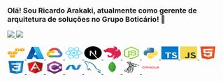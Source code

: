 ### Olá! Sou Ricardo Arakaki, atualmente como gerente de arquitetura de soluções no Grupo Boticário! 👋


<!--
**rtsarakaki/rtsarakaki** is a ✨ _special_ ✨ repository because its `README.md` (this file) appears on your GitHub profile.

Here are some ideas to get you started:

- 🔭 I’m currently working on ...
- 🌱 I’m currently learning ...
- 👯 I’m looking to collaborate on ...
- 🤔 I’m looking for help with ...
- 💬 Ask me about ...
- 📫 How to reach me: ...
- 😄 Pronouns: ...
- ⚡ Fun fact: ...
-->
<div>
  <a href='https://www.linkedin.com/in/ricardo-arakaki/'>
    <img height="180em" src="https://github-readme-stats.vercel.app/api?username=rtsarakaki&show_icons=true&theme=dracula&include_all_commits=true&count_private=true"/>
    <img height="180em" src="https://github-readme-stats.vercel.app/api/top-langs/?username=rtsarakaki&layout=compact&langs_count=16&theme=dracula"/>
</div>

<div style="display: inline_block"><br>
  <img aling="center" alt="rtsarakaki-aws" height="30" width="40" src="https://raw.githubusercontent.com/devicons/devicon/master/icons/amazonwebservices/amazonwebservices-original.svg">
  <img aling="center" alt="rtsarakaki-azure" height="30" width="40" src="https://raw.githubusercontent.com/devicons/devicon/master/icons/azure/azure-original.svg">
  <img aling="center" alt="rtsarakaki-gcp" height="30" width="40" src="https://raw.githubusercontent.com/devicons/devicon/master/icons/googlecloud/googlecloud-original.svg">
  <img aling="center" alt="rtsarakaki-react" height="30" width="40" src="https://raw.githubusercontent.com/devicons/devicon/master/icons/react/react-original.svg">
  <img aling="center" alt="rtsarakaki-nextjs" height="30" width="40" src="https://raw.githubusercontent.com/devicons/devicon/master/icons/nextjs/nextjs-original.svg">
  <img aling="center" alt="rtsarakaki-nestjs" height="30" width="40" src="https://raw.githubusercontent.com/devicons/devicon/master/icons/nestjs/nestjs-plain.svg">
  <img aling="center" alt="rtsarakaki-nodejs" height="30" width="40" src="https://raw.githubusercontent.com/devicons/devicon/master/icons/nodejs/nodejs-original.svg">
  <img aling="center" alt="rtsarakaki-python" height="30" width="40" src="https://raw.githubusercontent.com/devicons/devicon/master/icons/python/python-original.svg">
  <img aling="center" alt="rtsarakaki-ts" height="30" width="40" src="https://raw.githubusercontent.com/devicons/devicon/master/icons/typescript/typescript-original.svg">
  <img aling="center" alt="rtsarakaki-js" height="30" width="40" src="https://raw.githubusercontent.com/devicons/devicon/master/icons/javascript/javascript-original.svg">
  <img aling="center" alt="rtsarakaki-html5" height="30" width="40" src="https://raw.githubusercontent.com/devicons/devicon/master/icons/html5/html5-original.svg">
  <img aling="center" alt="rtsarakaki-css3" height="30" width="40" src="https://raw.githubusercontent.com/devicons/devicon/master/icons/css3/css3-original.svg">
  <img aling="center" alt="rtsarakaki-angular" height="30" width="40" src="https://raw.githubusercontent.com/devicons/devicon/master/icons/angularjs/angularjs-original.svg">
  <img aling="center" alt="rtsarakaki-csharp" height="30" width="40" src="https://raw.githubusercontent.com/devicons/devicon/master/icons/csharp/csharp-original.svg">
  <img aling="center" alt="rtsarakaki-dotnet" height="30" width="40" src="https://raw.githubusercontent.com/devicons/devicon/master/icons/dot-net/dot-net-original.svg">
  <img aling="center" alt="rtsarakaki-mysql" height="30" width="40" src="https://raw.githubusercontent.com/devicons/devicon/master/icons/mysql/mysql-original.svg">
  <img aling="center" alt="rtsarakaki-mongodb" height="30" width="40" src="https://raw.githubusercontent.com/devicons/devicon/master/icons/mongodb/mongodb-original.svg">
  <img aling="center" alt="rtsarakaki-sql-server" height="30" width="40" src="https://raw.githubusercontent.com/devicons/devicon/master/icons/microsoftsqlserver/microsoftsqlserver-plain.svg">
  <img aling="center" alt="rtsarakaki-sql-server" height="30" width="40" src="https://raw.githubusercontent.com/devicons/devicon/master/icons/oracle/oracle-original.svg">
</div>

